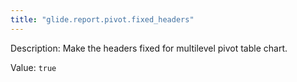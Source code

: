 ```yaml
---
title: "glide.report.pivot.fixed_headers"
---
```


Description: Make the headers fixed for multilevel pivot table chart.

Value: `true`